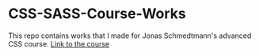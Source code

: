 # CSS-SASS-Course-Works
This repo contains works that I made for Jonas Schmedtmann's advanced CSS course. [Link to the course](https://www.udemy.com/course/advanced-css-and-sass/)  
